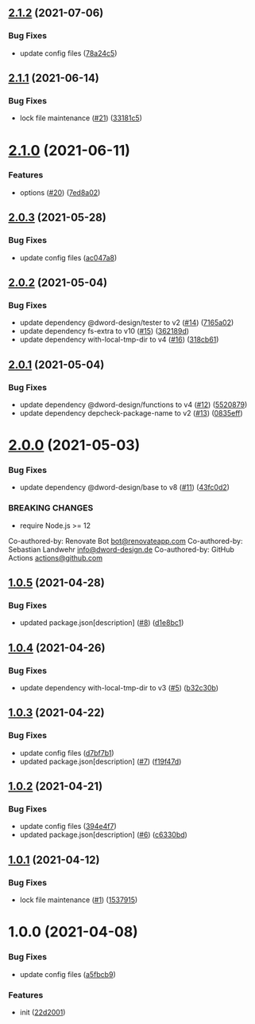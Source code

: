 ## [2.1.2](https://github.com/dword-design/tester-plugin-tmp-dir/compare/v2.1.1...v2.1.2) (2021-07-06)


### Bug Fixes

* update config files ([78a24c5](https://github.com/dword-design/tester-plugin-tmp-dir/commit/78a24c5eac27a8b19987ff52d644985caa88e8b1))

## [2.1.1](https://github.com/dword-design/tester-plugin-tmp-dir/compare/v2.1.0...v2.1.1) (2021-06-14)


### Bug Fixes

* lock file maintenance ([#21](https://github.com/dword-design/tester-plugin-tmp-dir/issues/21)) ([33181c5](https://github.com/dword-design/tester-plugin-tmp-dir/commit/33181c5e5eb2eeb0c21ccff12620116da37e2395))

# [2.1.0](https://github.com/dword-design/tester-plugin-tmp-dir/compare/v2.0.3...v2.1.0) (2021-06-11)


### Features

* options ([#20](https://github.com/dword-design/tester-plugin-tmp-dir/issues/20)) ([7ed8a02](https://github.com/dword-design/tester-plugin-tmp-dir/commit/7ed8a023d5c2566fafd0fba51453219101da547c))

## [2.0.3](https://github.com/dword-design/tester-plugin-tmp-dir/compare/v2.0.2...v2.0.3) (2021-05-28)


### Bug Fixes

* update config files ([ac047a8](https://github.com/dword-design/tester-plugin-tmp-dir/commit/ac047a89b1e2524f0fe0435c48fe375cd83b8616))

## [2.0.2](https://github.com/dword-design/tester-plugin-tmp-dir/compare/v2.0.1...v2.0.2) (2021-05-04)


### Bug Fixes

* update dependency @dword-design/tester to v2 ([#14](https://github.com/dword-design/tester-plugin-tmp-dir/issues/14)) ([7165a02](https://github.com/dword-design/tester-plugin-tmp-dir/commit/7165a02a1b35383f9a0ec66370936f47cb5ea3d6))
* update dependency fs-extra to v10 ([#15](https://github.com/dword-design/tester-plugin-tmp-dir/issues/15)) ([362189d](https://github.com/dword-design/tester-plugin-tmp-dir/commit/362189d1905aceb90cc7bb82932c74c7930ebc2f))
* update dependency with-local-tmp-dir to v4 ([#16](https://github.com/dword-design/tester-plugin-tmp-dir/issues/16)) ([318cb61](https://github.com/dword-design/tester-plugin-tmp-dir/commit/318cb61b475df4f723fcf08f2b06e1c2d56b0ce1))

## [2.0.1](https://github.com/dword-design/tester-plugin-tmp-dir/compare/v2.0.0...v2.0.1) (2021-05-04)


### Bug Fixes

* update dependency @dword-design/functions to v4 ([#12](https://github.com/dword-design/tester-plugin-tmp-dir/issues/12)) ([5520879](https://github.com/dword-design/tester-plugin-tmp-dir/commit/55208796ef59d5cf5a205065ea999e0ce0c4737a))
* update dependency depcheck-package-name to v2 ([#13](https://github.com/dword-design/tester-plugin-tmp-dir/issues/13)) ([0835eff](https://github.com/dword-design/tester-plugin-tmp-dir/commit/0835eff97ca30f0625d79580370e3a32ff178646))

# [2.0.0](https://github.com/dword-design/tester-plugin-tmp-dir/compare/v1.0.5...v2.0.0) (2021-05-03)


### Bug Fixes

* update dependency @dword-design/base to v8 ([#11](https://github.com/dword-design/tester-plugin-tmp-dir/issues/11)) ([43fc0d2](https://github.com/dword-design/tester-plugin-tmp-dir/commit/43fc0d2828f9296607748dd0b83b6c30e3d7804a))


### BREAKING CHANGES

* require Node.js >= 12

Co-authored-by: Renovate Bot <bot@renovateapp.com>
Co-authored-by: Sebastian Landwehr <info@dword-design.de>
Co-authored-by: GitHub Actions <actions@github.com>

## [1.0.5](https://github.com/dword-design/tester-plugin-tmp-dir/compare/v1.0.4...v1.0.5) (2021-04-28)


### Bug Fixes

* updated package.json[description] ([#8](https://github.com/dword-design/tester-plugin-tmp-dir/issues/8)) ([d1e8bc1](https://github.com/dword-design/tester-plugin-tmp-dir/commit/d1e8bc1b4f21985dfcb752c6df9b6561131f1428))

## [1.0.4](https://github.com/dword-design/tester-plugin-tmp-dir/compare/v1.0.3...v1.0.4) (2021-04-26)


### Bug Fixes

* update dependency with-local-tmp-dir to v3 ([#5](https://github.com/dword-design/tester-plugin-tmp-dir/issues/5)) ([b32c30b](https://github.com/dword-design/tester-plugin-tmp-dir/commit/b32c30b00e4b3e9e068aa60fca377c8564ec22bb))

## [1.0.3](https://github.com/dword-design/tester-plugin-tmp-dir/compare/v1.0.2...v1.0.3) (2021-04-22)


### Bug Fixes

* update config files ([d7bf7b1](https://github.com/dword-design/tester-plugin-tmp-dir/commit/d7bf7b16999c74d41fd0bfac59cb80647e6c0245))
* updated package.json[description] ([#7](https://github.com/dword-design/tester-plugin-tmp-dir/issues/7)) ([f19f47d](https://github.com/dword-design/tester-plugin-tmp-dir/commit/f19f47dca2944bc70d46255e28760f9869794960))

## [1.0.2](https://github.com/dword-design/tester-plugin-tmp-dir/compare/v1.0.1...v1.0.2) (2021-04-21)


### Bug Fixes

* update config files ([394e4f7](https://github.com/dword-design/tester-plugin-tmp-dir/commit/394e4f71f75dfce1517b83d1931ac39f52bad05c))
* updated package.json[description] ([#6](https://github.com/dword-design/tester-plugin-tmp-dir/issues/6)) ([c6330bd](https://github.com/dword-design/tester-plugin-tmp-dir/commit/c6330bdbfe5616fea428ac43d9fad688080947fc))

## [1.0.1](https://github.com/dword-design/tester-plugin-tmp-dir/compare/v1.0.0...v1.0.1) (2021-04-12)


### Bug Fixes

* lock file maintenance ([#1](https://github.com/dword-design/tester-plugin-tmp-dir/issues/1)) ([1537915](https://github.com/dword-design/tester-plugin-tmp-dir/commit/1537915066de61df7422881283f664e6a922afc5))

# 1.0.0 (2021-04-08)


### Bug Fixes

* update config files ([a5fbcb9](https://github.com/dword-design/tester-plugin-tmp-dir/commit/a5fbcb9ed7b40b3c411255465b80f7eaf14311bb))


### Features

* init ([22d2001](https://github.com/dword-design/tester-plugin-tmp-dir/commit/22d2001bc8bd5d1941855d30151f5698e8e8c857))
